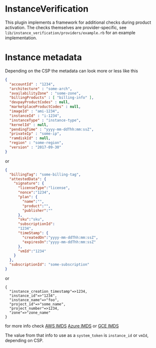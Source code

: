 # InstanceVerification
This plugin implements a framework for additional checks during product activation. The checks themselves are provider-specific, see `lib/instance_verification/providers/example.rb` for an example implementation.

# Instance metadata
Depending on the CSP the metadata can look more or less like this

```json
{
  "accountId" : "1234",
  "architecture" : "some-arch",
  "availabilityZone" : "some-zone",
  "billingProducts" : [ "billing-info" ],
  "devpayProductCodes" : null,
  "marketplaceProductCodes" : null,
  "imageId" : "ami-1234",
  "instanceId" : "i-1234",
  "instanceType" : "instance-type",
  "kernelId" : null,
  "pendingTime" : "yyyy-mm-ddThh:mm:ssZ",
  "privateIp" : "some-ip",
  "ramdiskId" : null,
  "region" : "some-region",
  "version" : "2017-09-30"
}
```
 or
```json
{
  "billingTag": "some-billing-tag",
  "attestedData": {
    "signature": {
	  "licenseType":"license",
	  "nonce":"1234",
	  "plan": {
	    "name":"",
		"product":"",
		"publisher":""
	  },
	  "sku":"sku",
	  "subscriptionId":
	  "1234",
	  "timeStamp": {
	    "createdOn":"yyyy-mm-ddThh:mm:ssZ",
		"expiresOn":"yyyy-mm-ddThh:mm:ssZ"
	  },
	  "vmId":"1234"
	}
  },
  "subscriptionId": "some-subscription"
}
```
or
```
{
  "instance_creation_timestamp"=>1234,
  "instance_id"=>"1234",
  "instance_name"=>"foo",
  "project_id"=>"some_name",
  "project_number"=>1234,
  "zone"=>"zone_name"
}
```
for more info check [AWS IMDS](https://docs.aws.amazon.com/AWSEC2/latest/UserGuide/instancedata-data-retrieval.html) 
[Azure IMDS](https://learn.microsoft.com/en-us/azure/virtual-machines/linux/instance-metadata-service?tabs=linux)
or [GCE IMDS](https://cloud.google.com/compute/docs/metadata/querying-metadata)

The value from that info to use as a `system_token` is `instance_id` or `vmId`,
depending on CSP.

